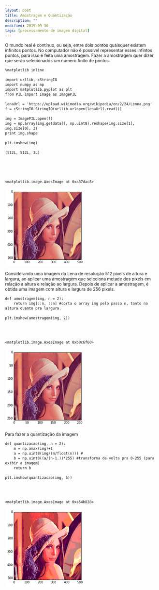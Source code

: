 ```yaml
---
layout: post
title: Amostragem e Quantização
description: ""
modified: 2015-09-30
tags: [processamento de imagem digital]
---
```


O mundo real é contínuo, ou seja, entre dois pontos quaisquer existem infinitos pontos.
No computador não é possível representar esses infintos pontos, para isso é feita uma amostragem.
Fazer a amostragem quer dizer que serão selecionados um número finito de pontos.


    %matplotlib inline
    
    import urllib, cStringIO
    import numpy as np
    import matplotlib.pyplot as plt
    from PIL import Image as ImagePIL
    
    lenaUrl = 'https://upload.wikimedia.org/wikipedia/en/2/24/Lenna.png'
    f = cStringIO.StringIO(urllib.urlopen(lenaUrl).read())
    
    img = ImagePIL.open(f)
    img = np.array(img.getdata(), np.uint8).reshape(img.size[1], img.size[0], 3)
    print img.shape
    
    plt.imshow(img)

    (512L, 512L, 3L)
    




    <matplotlib.image.AxesImage at 0xa37dac8>




![png](images/posts/amostragem/output_1_2.png)


Considerando uma imagem da Lena de resolução 512 pixels de altura e largura, ao aplicar uma amostragem que seleciona metade dos pixels em relação a altura e relação ao largura. Depois de aplicar a amostragem, é obtida uma imagem com altura e largura de 256 pixels.


    def amostragem(img, n = 2):
        return img[::n, ::n] #corta o array img pelo passo n, tanto na altura quanto pra largura.
    
    plt.imshow(amostragem(img, 2))




    <matplotlib.image.AxesImage at 0xb0c6f60>




![png](images/posts/amostragem/output_3_1.png)


Para fazer a quantização da imagem


    def quantizacao(img, n = 2):
        m = np.amax(img)+1
        a = np.uint8(img/(m/float(n))) #
        b = np.uint8((a/(n-1.))*255) #transforma de volta pra 0-255 (para exibir a imagem)
        return b
    
    plt.imshow(quantizacao(img, 5))




    <matplotlib.image.AxesImage at 0xa54b828>




![png](images/posts/amostragem/output_5_1.png)



    

